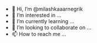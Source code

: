 - 👋 Hi, I’m @milashkaaarnegrik
- 👀 I’m interested in ...
- 🌱 I’m currently learning ...
- 💞️ I’m looking to collaborate on ...
- 📫 How to reach me ...

<!---
milashkaaarnegrik/milashkaaarnegrik is a ✨ special ✨ repository because its `README.md` (this file) appears on your GitHub profile.
You can click the Preview link to take a look at your changes.
--->
